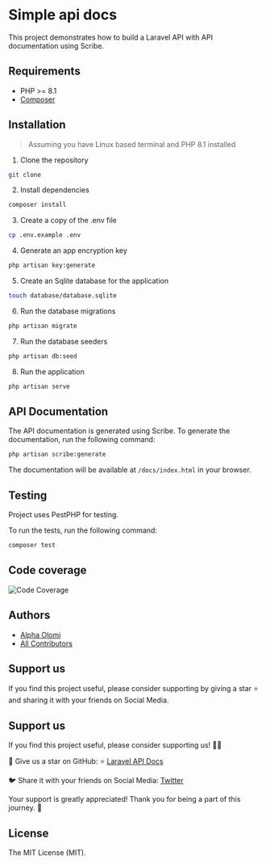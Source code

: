 # Simple api docs

This project demonstrates how to build a Laravel API with API documentation using Scribe.

## Requirements

-   PHP >= 8.1
-   [Composer](https://getcomposer.org/)

## Installation

> Assuming you have Linux based terminal and PHP 8.1 installed

1. Clone the repository

```bash
git clone
```

2. Install dependencies

```bash
composer install
```

3. Create a copy of the .env file

```bash
cp .env.example .env
```

4. Generate an app encryption key

```bash
php artisan key:generate
```

5. Create an Sqlite database for the application

```bash
touch database/database.sqlite
```

6. Run the database migrations

```bash
php artisan migrate
```

7. Run the database seeders

```bash
php artisan db:seed
```

8. Run the application

```bash
php artisan serve
```

## API Documentation

The API documentation is generated using Scribe. To generate the documentation, run the following command:

```bash
php artisan scribe:generate
```

The documentation will be available at `/docs/index.html` in your browser.

## Testing

Project uses PestPHP for testing.


To run the tests, run the following command:

```bash
composer test
```

## Code coverage

![Code Coverage](https://codecov.io/github/alphaolomi/laravel-api-docs/branch/main/graphs/sunburst.svg?token=0Y6W6JUL75)

## Authors

-   [Alpha Olomi](http://alphaolomi.com)
-   [All Contributors](../../contributors)

## Support us

If you find this project useful, please consider supporting by giving a star ⭐️ and sharing it with your friends on Social Media.

<!-- add Twitter and LinkedIn share buttons -->

## Support us

If you find this project useful, please consider supporting us! 🚀🌟

💫 Give us a star on GitHub: ⭐️ [Laravel API Docs](https://github.com/alphaolomi/laravel-api-docs)

🐦 Share it with your friends on Social Media: [Twitter](https://twitter.com/intent/tweet?text=%F0%9F%9A%80%20Exciting%20news%21%20%F0%9F%8E%89%20Discover%20the%20ultimate%20Laravel%20API%20Docs%20project%21%20%F0%9F%93%9A%F0%9F%94%A5%20Perfect%20for%20devs%2C%20this%20open-source%20project%20is%20a%20powerful%20template%20and%20learning%20resource%20for%20Laravel%20enthusiasts.%20%F0%9F%92%AA%E2%9D%A4%EF%B8%8F%20%23Laravel%20%23OpenSource%20%0Ahttps%3A%2F%2Fgithub.com%2Falphaolomi%2Flaravel-api-docs)

Your support is greatly appreciated! Thank you for being a part of this journey. 🙏

## License

The MIT License (MIT).
